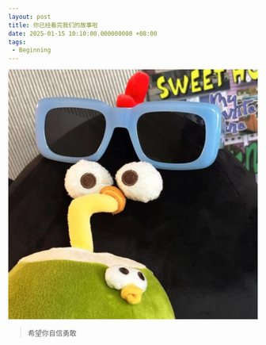 ```yaml
---
layout: post
title: 你已经看完我们的故事啦
date: 2025-01-15 10:10:00.000000000 +08:00
tags: 
 - Beginning
---
```


![csx和zl的第一个情侣头像](/static/imgs/2025/photo_csx.jpg)

> 希望你自信勇敢